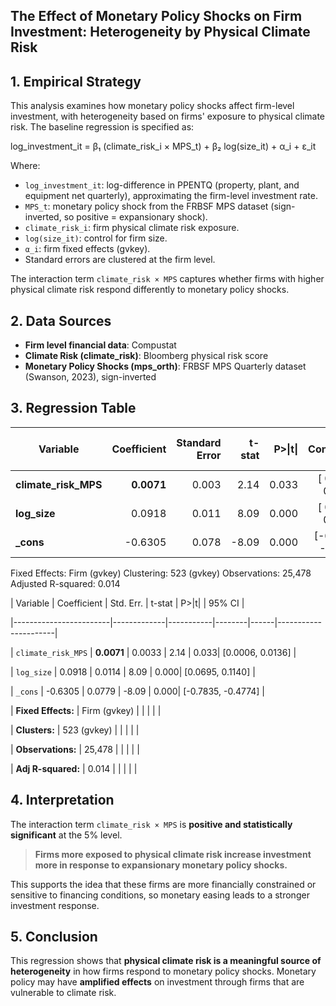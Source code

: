 
## The Effect of Monetary Policy Shocks on Firm Investment: Heterogeneity by Physical Climate Risk

## 1. Empirical Strategy

This analysis examines how monetary policy shocks affect firm-level investment, with heterogeneity based on firms' exposure to physical climate risk. The baseline regression is specified as:

log_investment_it = β₁ (climate_risk_i × MPS_t) + β₂ log(size_it) + α_i + ε_it

Where:

- `log_investment_it`: log-difference in PPENTQ (property, plant, and equipment net quarterly), approximating the firm-level investment rate.  
- `MPS_t`: monetary policy shock from the FRBSF MPS dataset (sign-inverted, so positive = expansionary shock).  
- `climate_risk_i`: firm physical climate risk exposure.
- `log(size_it)`: control for firm size.  
- `α_i`: firm fixed effects (gvkey).  
- Standard errors are clustered at the firm level.

The interaction term `climate_risk × MPS` captures whether firms with higher physical climate risk respond differently to monetary policy shocks.

## 2. Data Sources

- **Firm level financial data**: Compustat  
- **Climate Risk (climate_risk)**: Bloomberg physical risk score  
- **Monetary Policy Shocks (mps_orth)**: FRBSF MPS Quarterly dataset (Swanson, 2023), sign-inverted  


## 3. Regression Table

| Variable               | Coefficient | Standard Error | t-stat | P>\|t\| | 95% Confidence Interval |
| ---------------------- | ----------: | -------------: | -----: | ------: | ----------------------: |
| **climate\_risk\_MPS** |      **0.0071** |          0.003 |  2.14  |   0.033 |    \[ 0.0006 , 0.0136 ] |
| **log\_size**          |      0.0918 |          0.011 |  8.09  |   0.000 |    \[ 0.0695 , 0.1140 ] |
| **\_cons**             |     -0.6305 |          0.078 |  -8.09 |   0.000 |    \[-0.7835 , -0.4774] |

Fixed Effects: Firm (gvkey)
Clustering: 523 (gvkey)
Observations: 25,478
Adjusted R-squared: 0.014


| Variable                | Coefficient | Std. Err. | t-stat | P>|t| | 95% CI              |

|------------------------|-------------|-----------|--------|------|----------------------|

| `climate_risk_MPS`     | **0.0071**      | 0.0033    | 2.14   | 0.033| [0.0006, 0.0136]     |

| `log_size`             | 0.0918      | 0.0114    | 8.09   | 0.000| [0.0695, 0.1140]     |

| `_cons`                | -0.6305     | 0.0779    | -8.09  | 0.000| [-0.7835, -0.4774]   |

| **Fixed Effects:**     | Firm (gvkey) |           |        |      |                      |

| **Clusters:**          | 523 (gvkey) |           |        |      |                      |

| **Observations:**      | 25,478      |           |        |      |                      |

| **Adj R-squared:**     | 0.014       |           |        |      |                      |


## 4. Interpretation

The interaction term `climate_risk × MPS` is **positive and statistically significant** at the 5% level.

> **Firms more exposed to physical climate risk increase investment more in response to expansionary monetary policy shocks.**

This supports the idea that these firms are more financially constrained or sensitive to financing conditions, so monetary easing leads to a stronger investment response.

## 5. Conclusion

This regression shows that **physical climate risk is a meaningful source of heterogeneity** in how firms respond to monetary policy shocks. Monetary policy may have **amplified effects** on investment through firms that are vulnerable to climate risk.
